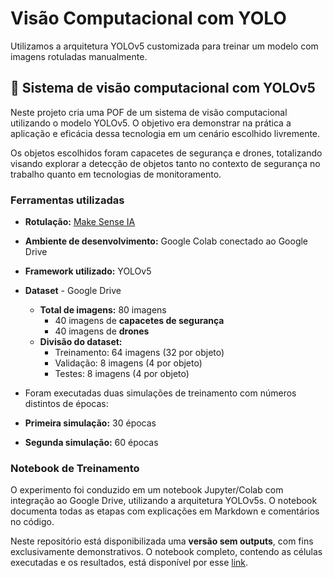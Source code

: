 # Visão Computacional com YOLO 

Utilizamos a arquitetura YOLOv5 customizada para treinar um modelo com imagens rotuladas manualmente. 

## 🎯 Sistema de visão computacional com YOLOv5 

Neste projeto cria uma POF de um sistema de visão computacional utilizando o modelo YOLOv5. O objetivo era demonstrar na prática a aplicação e eficácia dessa tecnologia em um cenário escolhido livremente.

Os objetos escolhidos foram capacetes de segurança e drones, totalizando visando explorar a detecção de objetos tanto no contexto de segurança no trabalho quanto em tecnologias de monitoramento.

### Ferramentas utilizadas

- **Rotulação:** [Make Sense IA](https://www.makesense.ai/)
- **Ambiente de desenvolvimento:** Google Colab conectado ao Google Drive
- **Framework utilizado:** YOLOv5
- **Dataset** - Google Drive
  - **Total de imagens:** 80 imagens
    - 40 imagens de **capacetes de segurança**
    - 40 imagens de **drones**
  - **Divisão do dataset:**
    - Treinamento: 64 imagens (32 por objeto)
    - Validação: 8 imagens (4 por objeto)
    - Testes: 8 imagens (4 por objeto)

- Foram executadas duas simulações de treinamento com números distintos de épocas:
- **Primeira simulação:** 30 épocas
- **Segunda simulação:** 60 épocas

### Notebook de Treinamento

O experimento foi conduzido em um notebook Jupyter/Colab com integração ao Google Drive, utilizando a arquitetura YOLOv5s. O notebook documenta todas as etapas com explicações em Markdown e comentários no código.

Neste repositório está disponibilizada uma **versão sem outputs**, com fins exclusivamente demonstrativos.
O notebook completo, contendo as células executadas e os resultados, está disponível por esse [link](https://colab.research.google.com/drive/1AB1_zVO89Xih9t1GqknAmx9thRaxVzO0?usp=sharing).



